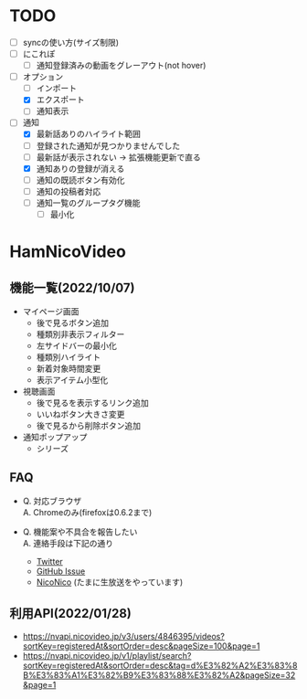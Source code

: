 # TODO
- [ ] syncの使い方(サイズ制限)
- [ ] にこれぽ
  - [ ] 通知登録済みの動画をグレーアウト(not hover)
- [ ] オプション
  - [ ] インポート
  - [x] エクスポート
  - [ ] 通知表示
- [ ] 通知
  - [x] 最新話ありのハイライト範囲
  - [ ] 登録された通知が見つかりませんでした
  - [ ] 最新話が表示されない -> 拡張機能更新で直る
  - [x] 通知ありの登録が消える
  - [ ] 通知の既読ボタン有効化
  - [ ] 通知の投稿者対応
  - [ ] 通知一覧のグループタグ機能
    - [ ] 最小化

# HamNicoVideo
## 機能一覧(2022/10/07)
- マイページ画面
  - 後で見るボタン追加
  - 種類別非表示フィルター
  - 左サイドバーの最小化
  - 種類別ハイライト
  - 新着対象時間変更
  - 表示アイテム小型化
- 視聴画面
  - 後で見るを表示するリンク追加
  - いいねボタン大きさ変更
  - 後で見るから削除ボタン追加
- 通知ポップアップ
  - シリーズ

## FAQ
- Q. 対応ブラウザ  
A. Chromeのみ(firefoxは0.6.2まで)


- Q. 機能案や不具合を報告したい  
A. 連絡手段は下記の通り
  - [Twitter](https://twitter.com/hukihamu)
  - [GitHub Issue](https://github.com/hukihamu/HamNicoVideo/issues)
  - [NicoNico](https://www.nicovideo.jp/user/26267653) (たまに生放送をやっています)


## 利用API(2022/01/28)
- https://nvapi.nicovideo.jp/v3/users/4846395/videos?sortKey=registeredAt&sortOrder=desc&pageSize=100&page=1
- https://nvapi.nicovideo.jp/v1/playlist/search?sortKey=registeredAt&sortOrder=desc&tag=d%E3%82%A2%E3%83%8B%E3%83%A1%E3%82%B9%E3%83%88%E3%82%A2&pageSize=32&page=1